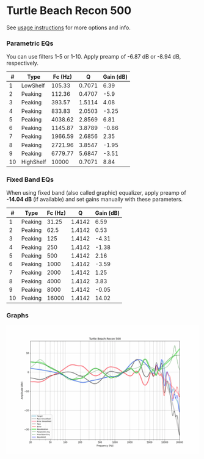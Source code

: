 # Turtle Beach Recon 500
See [usage instructions](https://github.com/jaakkopasanen/AutoEq#usage) for more options and info.

### Parametric EQs
You can use filters 1-5 or 1-10. Apply preamp of -6.87 dB or -8.94 dB, respectively.

|   # | Type      |   Fc (Hz) |      Q |   Gain (dB) |
|-----|-----------|-----------|--------|-------------|
|   1 | LowShelf  |    105.33 | 0.7071 |        6.39 |
|   2 | Peaking   |    112.36 | 0.4707 |       -5.9  |
|   3 | Peaking   |    393.57 | 1.5114 |        4.08 |
|   4 | Peaking   |    833.83 | 2.0503 |       -3.25 |
|   5 | Peaking   |   4038.62 | 2.8569 |        6.81 |
|   6 | Peaking   |   1145.87 | 3.8789 |       -0.86 |
|   7 | Peaking   |   1966.59 | 2.6856 |        2.35 |
|   8 | Peaking   |   2721.96 | 3.8547 |       -1.95 |
|   9 | Peaking   |   6779.77 | 5.6847 |       -3.51 |
|  10 | HighShelf |  10000    | 0.7071 |        8.84 |

### Fixed Band EQs
When using fixed band (also called graphic) equalizer, apply preamp of **-14.04 dB** (if available) and set gains manually with these parameters.

|   # | Type    |   Fc (Hz) |      Q |   Gain (dB) |
|-----|---------|-----------|--------|-------------|
|   1 | Peaking |     31.25 | 1.4142 |        6.59 |
|   2 | Peaking |     62.5  | 1.4142 |        0.53 |
|   3 | Peaking |    125    | 1.4142 |       -4.31 |
|   4 | Peaking |    250    | 1.4142 |       -1.38 |
|   5 | Peaking |    500    | 1.4142 |        2.16 |
|   6 | Peaking |   1000    | 1.4142 |       -3.59 |
|   7 | Peaking |   2000    | 1.4142 |        1.25 |
|   8 | Peaking |   4000    | 1.4142 |        3.83 |
|   9 | Peaking |   8000    | 1.4142 |       -0.05 |
|  10 | Peaking |  16000    | 1.4142 |       14.02 |

### Graphs
![](./Turtle%20Beach%20Recon%20500.png)
